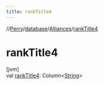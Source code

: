 ```yaml
---
title: rankTitle4
---
```

//[Perry](../../../index.html)/[database](../index.html)/[Alliances](index.html)/[rankTitle4](rank-title4.html)



# rankTitle4



[jvm]\
val [rankTitle4](rank-title4.html): Column&lt;[String](https://kotlinlang.org/api/latest/jvm/stdlib/kotlin/-string/index.html)&gt;




